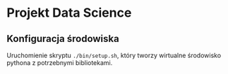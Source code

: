 # Projekt Data Science

## Konfiguracja środowiska

Uruchomienie skryptu `./bin/setup.sh`, który tworzy wirtualne środowisko pythona z potrzebnymi bibliotekami. 